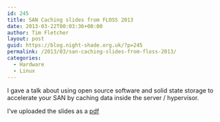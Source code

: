 ```yaml
---
id: 245
title: SAN Caching slides from FLOSS 2013
date: 2013-03-22T00:03:36+00:00
author: Tim Fletcher
layout: post
guid: https://blog.night-shade.org.uk/?p=245
permalink: /2013/03/san-caching-slides-from-floss-2013/
categories:
  - Hardware
  - Linux
---
```

I gave a talk about using open source software and solid state storage to accelerate your SAN by caching data inside the server / hypervisor.

I&#8217;ve uploaded the slides as a [pdf](http://co-lo.night-shade.org.uk/~tim/FLOSS2013/Brighter%20Connections%20-%20Storage%20Caching.pdf)